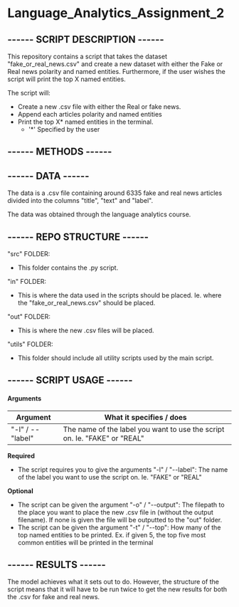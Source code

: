 # Language_Analytics_Assignment_2
## ------ SCRIPT DESCRIPTION ------
This repository contains a script that takes the dataset "fake_or_real_news.csv" and create a new dataset with either the Fake or Real news polarity and named entities. Furthermore, if the user wishes the script will print the top X named entities.

The script will:
- Create a new .csv file with either the Real or fake news.
- Append each articles polarity and named entities
- Print the top X* named entities in the terminal. 
   - '*' Specified by the user

## ------ METHODS ------


## ------ DATA ------
The data is a .csv file containing around 6335 fake and real news articles divided into the columns "title", "text" and "label".

The data was obtained through the language analytics course.

## ------ REPO STRUCTURE ------
"src" FOLDER:
- This folder contains the .py script.

"in" FOLDER:
- This is where the data used in the scripts should be placed. Ie. where the "fake_or_real_news.csv" should be placed.

"out" FOLDER:
- This is where the new .csv files will be placed.

"utils" FOLDER:
- This folder should include all utility scripts used by the main script.

## ------ SCRIPT USAGE ------
#### Arguments
Argument         | What it specifies / does
---------------- | -------------------------
"-l" / --"label" | The name of the label you want to use the script on. Ie. "FAKE" or "REAL"

**Required**
- The script requires you to give the arguments "-l" / "--label": The name of the label you want to use the script on. Ie. "FAKE" or "REAL"

**Optional**
- The script can be given the argument "-o" / "--output": The filepath to the place you want to place the new .csv file in (without the output filename). If none is given the file will be outputted to the "out" folder.
- The script can be given the argument "-t" / "--top": How many of the top named entities to be printed. Ex. if given 5, the top five most common entities will be printed in the terminal

## ------ RESULTS ------
The model achieves what it sets out to do. However, the structure of the script means that it will have to be run twice to get the new results for both the .csv for fake and real news.
